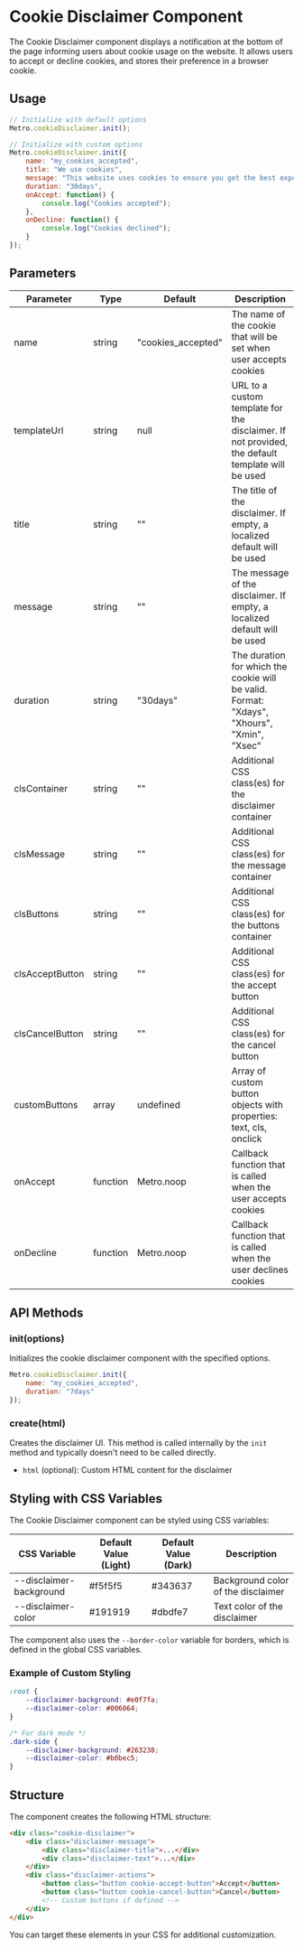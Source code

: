 # Cookie Disclaimer Component

The Cookie Disclaimer component displays a notification at the bottom of the page informing users about cookie usage on the website. It allows users to accept or decline cookies, and stores their preference in a browser cookie.

## Usage

```javascript
// Initialize with default options
Metro.cookieDisclaimer.init();

// Initialize with custom options
Metro.cookieDisclaimer.init({
    name: "my_cookies_accepted",
    title: "We use cookies",
    message: "This website uses cookies to ensure you get the best experience on our website.",
    duration: "30days",
    onAccept: function() {
        console.log("Cookies accepted");
    },
    onDecline: function() {
        console.log("Cookies declined");
    }
});
```

## Parameters

| Parameter | Type | Default | Description |
| --- | --- | --- | --- |
| name | string | "cookies_accepted" | The name of the cookie that will be set when user accepts cookies |
| templateUrl | string | null | URL to a custom template for the disclaimer. If not provided, the default template will be used |
| title | string | "" | The title of the disclaimer. If empty, a localized default will be used |
| message | string | "" | The message of the disclaimer. If empty, a localized default will be used |
| duration | string | "30days" | The duration for which the cookie will be valid. Format: "Xdays", "Xhours", "Xmin", "Xsec" |
| clsContainer | string | "" | Additional CSS class(es) for the disclaimer container |
| clsMessage | string | "" | Additional CSS class(es) for the message container |
| clsButtons | string | "" | Additional CSS class(es) for the buttons container |
| clsAcceptButton | string | "" | Additional CSS class(es) for the accept button |
| clsCancelButton | string | "" | Additional CSS class(es) for the cancel button |
| customButtons | array | undefined | Array of custom button objects with properties: text, cls, onclick |
| onAccept | function | Metro.noop | Callback function that is called when the user accepts cookies |
| onDecline | function | Metro.noop | Callback function that is called when the user declines cookies |

## API Methods

### init(options)

Initializes the cookie disclaimer component with the specified options.

```javascript
Metro.cookieDisclaimer.init({
    name: "my_cookies_accepted",
    duration: "7days"
});
```

### create(html)

Creates the disclaimer UI. This method is called internally by the `init` method and typically doesn't need to be called directly.

- `html` (optional): Custom HTML content for the disclaimer

## Styling with CSS Variables

The Cookie Disclaimer component can be styled using CSS variables:

| CSS Variable | Default Value (Light) | Default Value (Dark) | Description |
| --- | --- | --- | --- |
| --disclaimer-background | #f5f5f5 | #343637 | Background color of the disclaimer |
| --disclaimer-color | #191919 | #dbdfe7 | Text color of the disclaimer |

The component also uses the `--border-color` variable for borders, which is defined in the global CSS variables.

### Example of Custom Styling

```css
:root {
    --disclaimer-background: #e0f7fa;
    --disclaimer-color: #006064;
}

/* For dark mode */
.dark-side {
    --disclaimer-background: #263238;
    --disclaimer-color: #b0bec5;
}
```

## Structure

The component creates the following HTML structure:

```html
<div class="cookie-disclaimer">
    <div class="disclaimer-message">
        <div class="disclaimer-title">...</div>
        <div class="disclaimer-text">...</div>
    </div>
    <div class="disclaimer-actions">
        <button class="button cookie-accept-button">Accept</button>
        <button class="button cookie-cancel-button">Cancel</button>
        <!-- Custom buttons if defined -->
    </div>
</div>
```

You can target these elements in your CSS for additional customization.